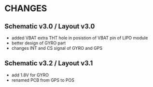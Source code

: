# CHANGES
## Schematic v3.0 / Layout v3.0

 * added VBAT extra THT hole in posistion of VBAT pin of LIPO module
 * better design of GYRO part
 * changes INT and CS signal of GYRO and GPS
 
## Schematic v3.2 / Layout v3.1

 * add 1.8V for GYRO
 * renamed PCB from GPS to POS

